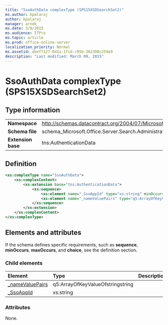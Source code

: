 ```yaml
---
title: "SsoAuthData complexType (SPS15XSDSearchSet2)"
ms.author: kpalaraj
author: kpalaraj
manager: arnek
ms.date: 3/9/2015
ms.audience: ITPro
ms.topic: article
ms.prod: office-online-server
localization_priority: Normal
ms.assetid: ebef7127-0d1a-1fcd-c95b-362390c259e9
description: "Last modified: March 09, 2015"
---
```


# SsoAuthData complexType (SPS15XSDSearchSet2)

 
  
## Type information

|||
|:-----|:-----|
|**Namespace** <br/> |http://schemas.datacontract.org/2004/07/Microsoft.Office.Server.Search.Administration  <br/> |
|**Schema file** <br/> |schema_Microsoft.Office.Server.Search.Administration.xsd  <br/> |
|**Extension base** <br/> |tns:AuthenticationData  <br/> |
   
## Definition

```XML
<xs:complexType name="SsoAuthData">
    <xs:complexContent>
        <xs:extension base="tns:AuthenticationData">
            <xs:sequence>
                <xs:element name="_SsoAppId" type="xs:string" minOccurs="0"></xs:element>
                <xs:element name="_nameValuePairs" type="q5:ArrayOfKeyValueOfstringstring" minOccurs="0"></xs:element>
            </xs:sequence>
        </xs:extension>
    </xs:complexContent>
</xs:complexType>

```

## Elements and attributes

If the schema defines specific requirements, such as **sequence**, **minOccurs**, **maxOccurs**, and **choice**, see the definition section. 
  
### Child elements

|**Element**|**Type**|**Description**|
|:-----|:-----|:-----|
|[_nameValuePairs](_namevaluepairs-element-ssoauthdata-complextypesps15xsdsearchset2.md) <br/> |q5:ArrayOfKeyValueOfstringstring  <br/> ||
|[_SsoAppId](_ssoappid-element-ssoauthdata-complextypesps15xsdsearchset2.md) <br/> |xs:string  <br/> ||
   
### Attributes

None.
  

